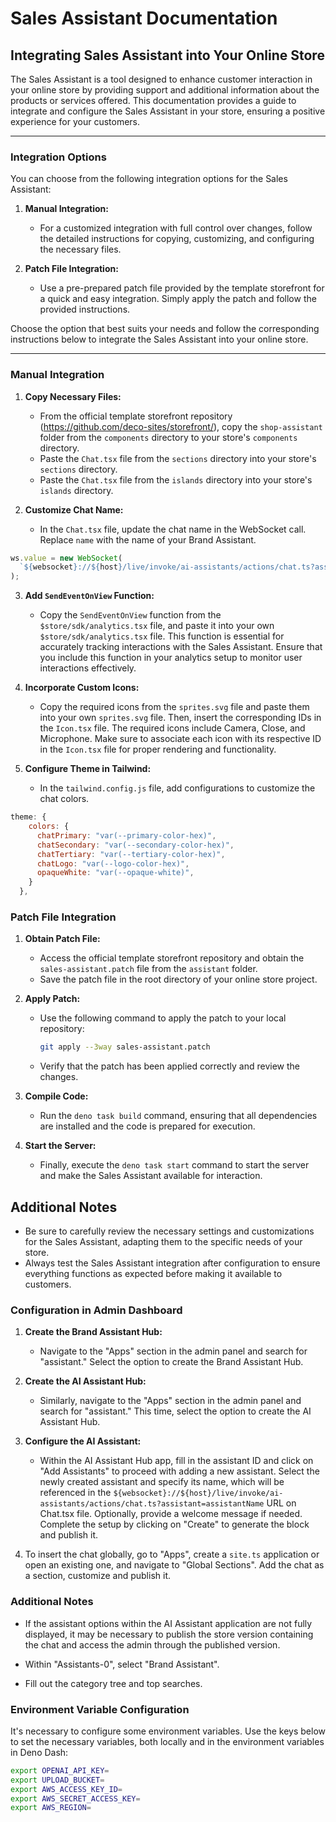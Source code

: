 # Sales Assistant Documentation


## Integrating Sales Assistant into Your Online Store

The Sales Assistant is a tool designed to enhance customer interaction in your
online store by providing support and additional information about the products
or services offered. This documentation provides a guide to integrate and
configure the Sales Assistant in your store, ensuring a positive experience for
your customers.

---

### Integration Options

You can choose from the following integration options for the Sales Assistant:

1. **Manual Integration:**
   - For a customized integration with full control over changes, follow the
     detailed instructions for copying, customizing, and configuring the
     necessary files.

2. **Patch File Integration:**
   - Use a pre-prepared patch file provided by the template storefront for a
     quick and easy integration. Simply apply the patch and follow the provided
     instructions.

Choose the option that best suits your needs and follow the corresponding
instructions below to integrate the Sales Assistant into your online store.

---

### Manual Integration

1. **Copy Necessary Files:**
   - From the official template storefront repository
     (https://github.com/deco-sites/storefront/), copy the `shop-assistant`
     folder from the `components` directory to your store's `components`
     directory.
   - Paste the `Chat.tsx` file from the `sections` directory into your store's
     `sections` directory.
   - Paste the `Chat.tsx` file from the `islands` directory into your store's
     `islands` directory.

2. **Customize Chat Name:**
   - In the `Chat.tsx` file, update the chat name in the WebSocket call. Replace
     `name` with the name of your Brand Assistant.

```typescript
ws.value = new WebSocket(
  `${websocket}://${host}/live/invoke/ai-assistants/actions/chat.ts?assistant=name`,
);
```

3. **Add `SendEventOnView` Function:**
   - Copy the `SendEventOnView` function from the `$store/sdk/analytics.tsx`
     file, and paste it into your own `$store/sdk/analytics.tsx` file. This
     function is essential for accurately tracking interactions with the Sales
     Assistant. Ensure that you include this function in your analytics setup to
     monitor user interactions effectively.

4. **Incorporate Custom Icons:**
   - Copy the required icons from the `sprites.svg` file and paste them into
     your own `sprites.svg` file. Then, insert the corresponding IDs in the
     `Icon.tsx` file. The required icons include Camera, Close, and Microphone.
     Make sure to associate each icon with its respective ID in the `Icon.tsx`
     file for proper rendering and functionality.

5. **Configure Theme in Tailwind:**
   - In the `tailwind.config.js` file, add configurations to customize the chat
     colors.

```javascript
theme: {
    colors: {
      chatPrimary: "var(--primary-color-hex)",
      chatSecondary: "var(--secondary-color-hex)",
      chatTertiary: "var(--tertiary-color-hex)",
      chatLogo: "var(--logo-color-hex)",
      opaqueWhite: "var(--opaque-white)",
    }
  },
```

### Patch File Integration

1. **Obtain Patch File:**
   - Access the official template storefront repository and obtain the
     `sales-assistant.patch` file from the `assistant` folder.
   - Save the patch file in the root directory of your online store project.

2. **Apply Patch:**
   - Use the following command to apply the patch to your local repository:
     ```bash
     git apply --3way sales-assistant.patch
     ```
   - Verify that the patch has been applied correctly and review the changes.

3. **Compile Code:**
   - Run the `deno task build` command, ensuring that all dependencies are
     installed and the code is prepared for execution.

4. **Start the Server:**
   - Finally, execute the `deno task start` command to start the server and make
     the Sales Assistant available for interaction.

## Additional Notes

- Be sure to carefully review the necessary settings and customizations for the
  Sales Assistant, adapting them to the specific needs of your store.
- Always test the Sales Assistant integration after configuration to ensure
  everything functions as expected before making it available to customers.

### Configuration in Admin Dashboard

1. **Create the Brand Assistant Hub:**
   - Navigate to the "Apps" section in the admin panel and search for
     "assistant." Select the option to create the Brand Assistant Hub.

2. **Create the AI Assistant Hub:**
   - Similarly, navigate to the "Apps" section in the admin panel and search for
     "assistant." This time, select the option to create the AI Assistant Hub.

3. **Configure the AI Assistant:**
   - Within the AI Assistant Hub app, fill in the assistant ID and click on "Add
     Assistants" to proceed with adding a new assistant. Select the newly
     created assistant and specify its name, which will be referenced in the
     `${websocket}://${host}/live/invoke/ai-assistants/actions/chat.ts?assistant=assistantName`
     URL on Chat.tsx file. Optionally, provide a welcome message if needed.
     Complete the setup by clicking on "Create" to generate the block and
     publish it.

4. To insert the chat globally, go to "Apps", create a `site.ts` application or
   open an existing one, and navigate to "Global Sections". Add the chat as a
   section, customize and publish it.

### Additional Notes

- If the assistant options within the AI Assistant application are not fully
  displayed, it may be necessary to publish the store version containing the
  chat and access the admin through the published version.

- Within "Assistants-0", select "Brand Assistant".

- Fill out the category tree and top searches.

### Environment Variable Configuration

It's necessary to configure some environment variables. Use the keys below to
set the necessary variables, both locally and in the environment variables in
Deno Dash:

```bash
export OPENAI_API_KEY=
export UPLOAD_BUCKET=
export AWS_ACCESS_KEY_ID=
export AWS_SECRET_ACCESS_KEY=
export AWS_REGION=
```
